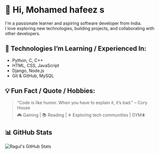 # 👋 Hi, Mohamed hafeez s

I'm a passionate learner and aspiring software developer from India.  
I love exploring new technologies, building projects, and collaborating with other developers.

## 🚀 Technologies I’m Learning / Experienced In:
- Python, C, C++
- HTML, CSS, JavaScript
- Django, Node.js
- Git & GitHub, MySQL

## 💡 Fun Fact / Quote / Hobbies:
> "Code is like humor. When you have to explain it, it’s bad." – Cory House  
🎮 Gaming | 📚 Reading | ✈ Exploring tech communities | GYM⛹ 

## 📊 GitHub Stats

![Ragul's GitHub Stats](https://github-readme-stats.vercel.app/api?username=hafiii-me&show_icons=true&theme=radical)
